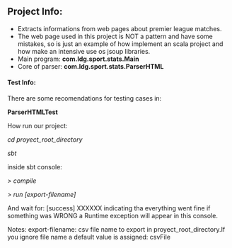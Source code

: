 

## Project Info: 

* Extracts informations from web pages about premier league matches.
* The web page used in this project is NOT a pattern and have some mistakes, so is just an 
  example of how implement an scala project and how make an intensive use os jsoup libraries.
* Main program: **com.ldg.sport.stats.Main**
* Core of parser: **com.ldg.sport.stats.ParserHTML**

#### Test Info:

There are some recomendations for testing cases in:

**ParserHTMLTest**


How run our project:

*cd proyect_root_directory*

*sbt* 

inside sbt console: 

*> compile* 

*> run [export-filename]*

And wait for: 
[success] XXXXXX indicating tha everything went fine if something was WRONG a Runtime exception will appear 
in this console.

Notes: 
export-filename: csv file name to export in proyect_root_directory.If you ignore file name a default value 
is assigned: csvFile 

